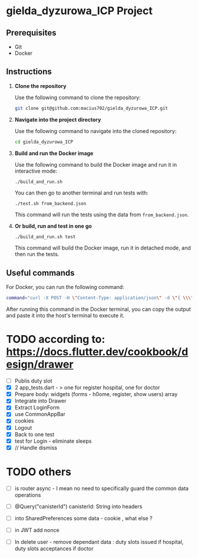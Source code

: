# gielda_dyzurowa_ICP Project

## Prerequisites

- Git
- Docker

## Instructions

1. **Clone the repository**

    Use the following command to clone the repository:

    ```bash
    git clone git@github.com:macius702/gielda_dyzurowa_ICP.git
    ```

2. **Navigate into the project directory**

    Use the following command to navigate into the cloned repository:

    ```bash
    cd gielda_dyzurowa_ICP
    ```

3. **Build and run the Docker image**

    Use the following command to build the Docker image and run it in interactive mode:

    ```bash
    ./build_and_run.sh
    ```
    You can then go to another terminal and run tests with:
    ```
    ./test.sh from_backend.json
    ```
    This command will run the tests using the data from `from_backend.json`.

4. **Or build, run and test in one go**

    ```
    ./build_and_run.sh test
    ```
    This command will build the Docker image, run it in detached mode, and then run the tests.

## Useful commands

For Docker, you can run the following command:

```bash
command="curl -X POST -H \"Content-Type: application/json\" -d \"{ \\\"hello\\\": \\\"world\\\" }\" \"http://$(dfx canister id d_backend).localhost:$(dfx info webserver-port)\"" ; echo $command
```

After running this command in the Docker terminal, you can copy the output and paste it into the host's terminal to execute it.

# TODO according to: https://docs.flutter.dev/cookbook/design/drawer



- [ ] Publis duty slot
- [x] 2 app_tests.dart - > one for register hospital, one for doctor
- [x] Prepare body: widgets (forms - h0ome, register, show users) array 
- [x] Integrate into Drawer
- [x] Extract LoginForm
- [x] use CommonAppBar 
- [x] cookies
- [x] Logout
- [x] Back to one test
- [x] test for Login - eliminate sleeps
- [x] // Handle dismiss

# TODO others


- [ ] is router async - I mean no need to specifically guard the common data operations 
- [ ] @Query("canisterId") canisterId: String into headers
- [ ] into SharedPreferences some data - cookie , what else ?
- [ ] in JWT add nonce
- [ ] In delete user - remove dependant data : duty slots issued if hospital, duty slots acceptances if doctor

